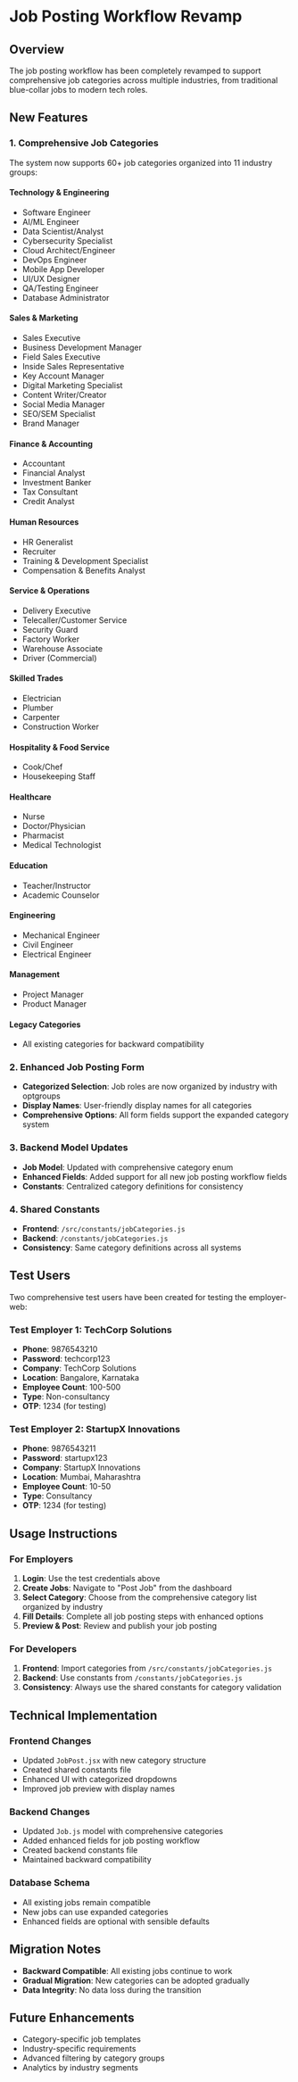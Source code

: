 # Job Posting Workflow Revamp

## Overview
The job posting workflow has been completely revamped to support comprehensive job categories across multiple industries, from traditional blue-collar jobs to modern tech roles.

## New Features

### 1. Comprehensive Job Categories
The system now supports 60+ job categories organized into 11 industry groups:

#### Technology & Engineering
- Software Engineer
- AI/ML Engineer
- Data Scientist/Analyst
- Cybersecurity Specialist
- Cloud Architect/Engineer
- DevOps Engineer
- Mobile App Developer
- UI/UX Designer
- QA/Testing Engineer
- Database Administrator

#### Sales & Marketing
- Sales Executive
- Business Development Manager
- Field Sales Executive
- Inside Sales Representative
- Key Account Manager
- Digital Marketing Specialist
- Content Writer/Creator
- Social Media Manager
- SEO/SEM Specialist
- Brand Manager

#### Finance & Accounting
- Accountant
- Financial Analyst
- Investment Banker
- Tax Consultant
- Credit Analyst

#### Human Resources
- HR Generalist
- Recruiter
- Training & Development Specialist
- Compensation & Benefits Analyst

#### Service & Operations
- Delivery Executive
- Telecaller/Customer Service
- Security Guard
- Factory Worker
- Warehouse Associate
- Driver (Commercial)

#### Skilled Trades
- Electrician
- Plumber
- Carpenter
- Construction Worker

#### Hospitality & Food Service
- Cook/Chef
- Housekeeping Staff

#### Healthcare
- Nurse
- Doctor/Physician
- Pharmacist
- Medical Technologist

#### Education
- Teacher/Instructor
- Academic Counselor

#### Engineering
- Mechanical Engineer
- Civil Engineer
- Electrical Engineer

#### Management
- Project Manager
- Product Manager

#### Legacy Categories
- All existing categories for backward compatibility

### 2. Enhanced Job Posting Form
- **Categorized Selection**: Job roles are now organized by industry with optgroups
- **Display Names**: User-friendly display names for all categories
- **Comprehensive Options**: All form fields support the expanded category system

### 3. Backend Model Updates
- **Job Model**: Updated with comprehensive category enum
- **Enhanced Fields**: Added support for all new job posting workflow fields
- **Constants**: Centralized category definitions for consistency

### 4. Shared Constants
- **Frontend**: `/src/constants/jobCategories.js`
- **Backend**: `/constants/jobCategories.js`
- **Consistency**: Same category definitions across all systems

## Test Users

Two comprehensive test users have been created for testing the employer-web:

### Test Employer 1: TechCorp Solutions
- **Phone**: 9876543210
- **Password**: techcorp123
- **Company**: TechCorp Solutions
- **Location**: Bangalore, Karnataka
- **Employee Count**: 100-500
- **Type**: Non-consultancy
- **OTP**: 1234 (for testing)

### Test Employer 2: StartupX Innovations
- **Phone**: 9876543211
- **Password**: startupx123
- **Company**: StartupX Innovations
- **Location**: Mumbai, Maharashtra
- **Employee Count**: 10-50
- **Type**: Consultancy
- **OTP**: 1234 (for testing)

## Usage Instructions

### For Employers
1. **Login**: Use the test credentials above
2. **Create Jobs**: Navigate to "Post Job" from the dashboard
3. **Select Category**: Choose from the comprehensive category list organized by industry
4. **Fill Details**: Complete all job posting steps with enhanced options
5. **Preview & Post**: Review and publish your job posting

### For Developers
1. **Frontend**: Import categories from `/src/constants/jobCategories.js`
2. **Backend**: Use constants from `/constants/jobCategories.js`
3. **Consistency**: Always use the shared constants for category validation

## Technical Implementation

### Frontend Changes
- Updated `JobPost.jsx` with new category structure
- Created shared constants file
- Enhanced UI with categorized dropdowns
- Improved job preview with display names

### Backend Changes
- Updated `Job.js` model with comprehensive categories
- Added enhanced fields for job posting workflow
- Created backend constants file
- Maintained backward compatibility

### Database Schema
- All existing jobs remain compatible
- New jobs can use expanded categories
- Enhanced fields are optional with sensible defaults

## Migration Notes
- **Backward Compatible**: All existing jobs continue to work
- **Gradual Migration**: New categories can be adopted gradually
- **Data Integrity**: No data loss during the transition

## Future Enhancements
- Category-specific job templates
- Industry-specific requirements
- Advanced filtering by category groups
- Analytics by industry segments
